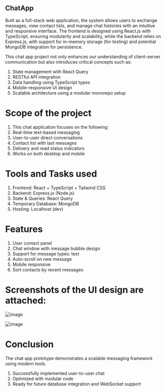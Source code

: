 ## ChatApp
Built as a full-stack web application, the system allows users to exchange messages, view contact lists, and manage chat histories with an intuitive and responsive interface. The frontend is designed using React.js with TypeScript, ensuring modularity and scalability, while the backend relies on Express.js, with support for in-memory storage (for testing) and potential MongoDB integration for persistence.

This chat app project not only enhances our understanding of client-server communication but also introduces critical concepts such as:

1) State management with React Query
2) RESTful API integration
3) Data handling using TypeScript types
4) Mobile-responsive UI design
5) Scalable architecture using a modular monorepo setup

# Scope of the project
1) This chat application focuses on the following:
2) Real-time text-based messaging
3) User-to-user direct conversations
4) Contact list with last messages
5) Delivery and read status indicators
6) Works on both desktop and mobile

# Tools and Tasks used

1) Frontend: React + TypeScript + Tailwind CSS
2) Backend: Express.js (Node.js)
3) State & Queries: React Query
4) Temporary Database: MongoDB
5) Hosting: Localhost (dev)

# Features

1) User contact panel
2) Chat window with message bubble design
3) Support for message types: text
4) Auto-scroll on new message
5) Mobile responsive
6) Sort contacts by recent messages

# Screenshots of the UI design are attached:

![image](https://github.com/user-attachments/assets/d2333cd1-c0a2-4abf-8c8d-48ac37f7f2c0)

![image](https://github.com/user-attachments/assets/7ca7f89a-be47-446d-9eb0-9f9c165c5941)

# Conclusion
The chat app prototype demonstrates a scalable messaging framework using modern tools.
1) Successfully implemented user-to-user chat
2) Optimized with modular code
3) Ready for future database integration and WebSocket support



